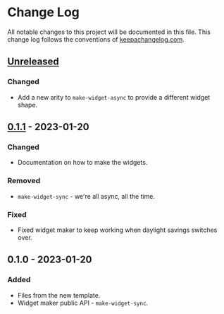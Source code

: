 # Change Log
All notable changes to this project will be documented in this file. This change log follows the conventions of [keepachangelog.com](http://keepachangelog.com/).

## [Unreleased]
### Changed
- Add a new arity to `make-widget-async` to provide a different widget shape.

## [0.1.1] - 2023-01-20
### Changed
- Documentation on how to make the widgets.

### Removed
- `make-widget-sync` - we're all async, all the time.

### Fixed
- Fixed widget maker to keep working when daylight savings switches over.

## 0.1.0 - 2023-01-20
### Added
- Files from the new template.
- Widget maker public API - `make-widget-sync`.

[Unreleased]: https://sourcehost.site/your-name/day-5/compare/0.1.1...HEAD
[0.1.1]: https://sourcehost.site/your-name/day-5/compare/0.1.0...0.1.1
